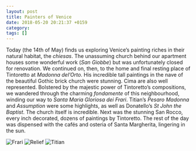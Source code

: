 ```yaml
---
layout: post
title: Painters of Venice
date: 2018-05-20 20:21:37 +0159
category: 
tags: []
---
```


Today (the 14th of May) finds us exploring Venice’s painting riches in their natural habitat,  the *chiesas*. The unassuming church behind our apartment houses some wonderful work (*San Giobbe*) but was unfortunately closed for renovation. We continued on, then, to the home and final resting place of Tintoretto at *Madonna del’Orto*.  His incredible tall paintings in the nave of the beautiful Gothic brick church were stunning. Cima are also well represented. Bolstered by the majestic power of Tintoretto’s compositions, we wandered through the charming *fondamente* of this neighbourhood, winding our way to *Santa Maria Gloriosa dei Frari*. Titian’s *Pesaro Madonna* and *Assumption* were some highlights, as well as Donatello’s *St John the Baptist*. The church itself is incredible. Next was the stunning San Rocco, every inch decorated, dozens of paintings by Tintoretto. The rest of the day was dispensed with the cafés and osteria of Santa Margherita, lingering in the sun. 

![Frari](https://c1.staticflickr.com/1/976/42160095962_59d8dc4cb0_z.jpg)
![Relief](https://farm1.staticflickr.com/958/42158984822_22e4d63b49_z_d.jpg)
![Titian](https://farm1.staticflickr.com/951/28325439518_0f467d4436_z_d.jpg)


